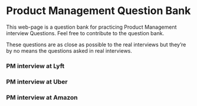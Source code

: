 # Product Management Question Bank
This web-page is a question bank for practicing Product Management interview Questions. Feel free to contribute to the question bank.

These questions are as close as possible to the real interviews but they’re by no means the questions asked in real interviews.

### PM interview at Lyft 

### PM interview at Uber 

### PM interview at Amazon
